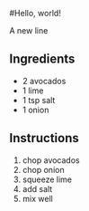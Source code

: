 #Hello, world!

A new line

## Ingredients

* 2 avocados
* 1 lime
* 1 tsp salt 
* 1 onion

## Instructions

1. chop avocados
2. chop onion
3. squeeze lime
4. add salt
5. mix well


